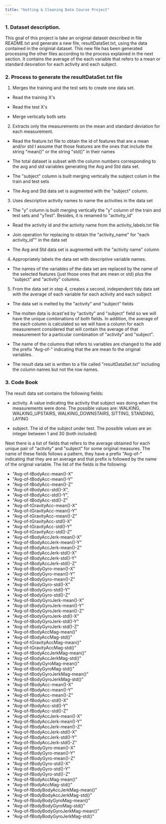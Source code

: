 ```yaml
---
title: "Getting & Cleaning Data Course Project"
---
```


### 1. Dataset description.

This goal of this project is take an originial dataset described in file README.txt and generate a new file, resultDataSet.txt, using the data contained in the originial dataset.
This new file  has been generated processing the other files according to the process explained in the next section. It contains the average of the each variable that refers to a mean or standard desviation for each activity and each subject.


### 2. Process to generate the resultDataSet.txt file

1. Merges the training and the test sets to create one data set. 

* Read the training X's

* Read the test X's

* Merge vertically both  sets

2. Extracts only the measurements on the mean and standard deviation for each measurement. 

*  Read the feature.txt file to obtain the id of features that are a mean and/or std I assume that those features are the ones that include the string "mean()" or the string "std()" in their names


* The total dataset is subset with the column numbers corresponding to the avg and std variables generating the Avg and Std data set.

* The "subject" column is built  merging vertically the subject colum in the train and test sets

* The Avg and Std data set is augmented with the "subject" column. 


3. Uses descriptive activity names to name the activities in the data set

* The "y" column is built merging vertically the "y" column of the train and test sets and "yTest". Besides, it is renamed to "activity_id"

*  Read the activity id and the activity name from the activity_labels.txt file 

*  Join operation for replacing to obtain the "activity_name" for "each activity_id"" in the data set 

* The Avg and Std data set is augmented with the "activity name" column


4. Appropriately labels the data set with descriptive variable names. 

* The names of the variables of the data set are replaced by the name of the selected features (just those ones that are mean or std) plus the "subject" and "activity" columns.


5. From the data set in step 4, creates a second, independent tidy data set with the average 
of each variable for each activity and each subject

* The data set is melted by the "activity" and "subject" fields 

* The molten data is dcast'ed by "activity" and "subject" field so we will have  the unique combinations of both fields. In addition, the average of the each column is calculated so we will have a column for each  measurement considered that will contain the average of that measurement for a particular combination of "activity" and "subject".


* The name of the columns that refers to variables are changed to the add the prefix "Avg-of-" indicating that the are mean fo the original variables.

* The result data set is written to a file called "resultDataSet.txt" including the column names but not the row names.

### 3. Code Book

The result data set contains the following fields:

* activity.  A value indicating the activity that subject was doing when the measurements were done. The possible values are: WALKING, WALKING_UPSTAIRS, WALKING_DOWNSTAIRS, SITTING, STANDING, LAYING

* subject. The id of the subject under test. The possible values are an integer between 1 and 30 (both included)

Next there is a list of fields that refers to the average obtained for each unique pair of "activity" and "subject" for some original measures. The name of these fields follows a pattern, they have a prefix "Avg-of-" indicating that they are an average and that prefix is followed by the name of the original variable.
The list of the fields is the following:

* "Avg-of-tBodyAcc-mean()-X"
* "Avg-of-tBodyAcc-mean()-Y"
* "Avg-of-tBodyAcc-mean()-Z"
* "Avg-of-tBodyAcc-std()-X",
* "Avg-of-tBodyAcc-std()-Y",
* "Avg-of-tBodyAcc-std()-Z"
* "Avg-of-tGravityAcc-mean()-X"
* "Avg-of-tGravityAcc-mean()-Y"
* "Avg-of-tGravityAcc-mean()-Z"
* "Avg-of-tGravityAcc-std()-X"
* "Avg-of-tGravityAcc-std()-Y"
* "Avg-of-tGravityAcc-std()-Z"
* "Avg-of-tBodyAccJerk-mean()-X"
* "Avg-of-tBodyAccJerk-mean()-Y"
* "Avg-of-tBodyAccJerk-mean()-Z"
* "Avg-of-tBodyAccJerk-std()-X"
* "Avg-of-tBodyAccJerk-std()-Y"
* "Avg-of-tBodyAccJerk-std()-Z"
* "Avg-of-tBodyGyro-mean()-X"
* "Avg-of-tBodyGyro-mean()-Y"
* "Avg-of-tBodyGyro-mean()-Z"
* "Avg-of-tBodyGyro-std()-X"
* "Avg-of-tBodyGyro-std()-Y"
* "Avg-of-tBodyGyro-std()-Z"
* "Avg-of-tBodyGyroJerk-mean()-X"
* "Avg-of-tBodyGyroJerk-mean()-Y"
* "Avg-of-tBodyGyroJerk-mean()-Z"
* "Avg-of-tBodyGyroJerk-std()-X"
* "Avg-of-tBodyGyroJerk-std()-Y"
* "Avg-of-tBodyGyroJerk-std()-Z"
* "Avg-of-tBodyAccMag-mean()"
* "Avg-of-tBodyAccMag-std()"
* "Avg-of-tGravityAccMag-mean()"
* "Avg-of-tGravityAccMag-std()"
* "Avg-of-tBodyAccJerkMag-mean()"
* "Avg-of-tBodyAccJerkMag-std()"
* "Avg-of-tBodyGyroMag-mean()"
* "Avg-of-tBodyGyroMag-std()"
* "Avg-of-tBodyGyroJerkMag-mean()"
* "Avg-of-tBodyGyroJerkMag-std()"
* "Avg-of-fBodyAcc-mean()-X"
* "Avg-of-fBodyAcc-mean()-Y"
* "Avg-of-fBodyAcc-mean()-Z"
* "Avg-of-fBodyAcc-std()-X"
* "Avg-of-fBodyAcc-std()-Y"
* "Avg-of-fBodyAcc-std()-Z"
* "Avg-of-fBodyAccJerk-mean()-X"
* "Avg-of-fBodyAccJerk-mean()-Y"
* "Avg-of-fBodyAccJerk-mean()-Z"
* "Avg-of-fBodyAccJerk-std()-X"
* "Avg-of-fBodyAccJerk-std()-Y"
* "Avg-of-fBodyAccJerk-std()-Z"
* "Avg-of-fBodyGyro-mean()-X"
* "Avg-of-fBodyGyro-mean()-Y"
* "Avg-of-fBodyGyro-mean()-Z"
* "Avg-of-fBodyGyro-std()-X"
* "Avg-of-fBodyGyro-std()-Y"
* "Avg-of-fBodyGyro-std()-Z"
* "Avg-of-fBodyAccMag-mean()"
* "Avg-of-fBodyAccMag-std()"
* "Avg-of-fBodyBodyAccJerkMag-mean()"
* "Avg-of-fBodyBodyAccJerkMag-std()"
* "Avg-of-fBodyBodyGyroMag-mean()"
* "Avg-of-fBodyBodyGyroMag-std()"
* "Avg-of-fBodyBodyGyroJerkMag-mean()"
* "Avg-of-fBodyBodyGyroJerkMag-std()"


